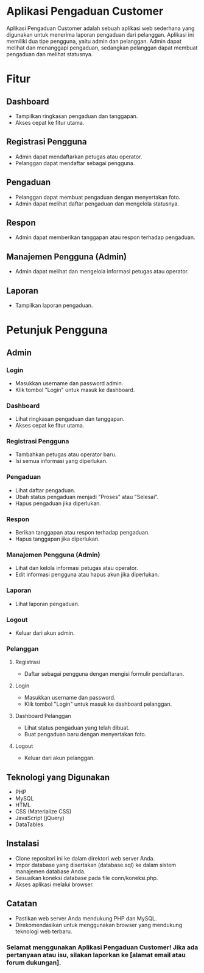 # Aplikasi Pengaduan Customer

Aplikasi Pengaduan Customer adalah sebuah aplikasi web sederhana yang digunakan untuk menerima laporan pengaduan dari pelanggan. Aplikasi ini memiliki dua tipe pengguna, yaitu admin dan pelanggan. Admin dapat melihat dan menanggapi pengaduan, sedangkan pelanggan dapat membuat pengaduan dan melihat statusnya.

# Fitur

## Dashboard
- Tampilkan ringkasan pengaduan dan tanggapan.
- Akses cepat ke fitur utama.

## Registrasi Pengguna
- Admin dapat mendaftarkan petugas atau operator.
- Pelanggan dapat mendaftar sebagai pengguna.

## Pengaduan
- Pelanggan dapat membuat pengaduan dengan menyertakan foto.
- Admin dapat melihat daftar pengaduan dan mengelola statusnya.

## Respon
- Admin dapat memberikan tanggapan atau respon terhadap pengaduan.

## Manajemen Pengguna (Admin)
- Admin dapat melihat dan mengelola informasi petugas atau operator.

## Laporan
- Tampilkan laporan pengaduan.

# Petunjuk Pengguna
## Admin
### Login
- Masukkan username dan password admin.
- Klik tombol "Login" untuk masuk ke dashboard.

### Dashboard
- Lihat ringkasan pengaduan dan tanggapan.
- Akses cepat ke fitur utama.

### Registrasi Pengguna
- Tambahkan petugas atau operator baru.
- Isi semua informasi yang diperlukan.

### Pengaduan
- Lihat daftar pengaduan.
- Ubah status pengaduan menjadi "Proses" atau "Selesai".
- Hapus pengaduan jika diperlukan.

### Respon
- Berikan tanggapan atau respon terhadap pengaduan.
- Hapus tanggapan jika diperlukan.

### Manajemen Pengguna (Admin)
- Lihat dan kelola informasi petugas atau operator.
- Edit informasi pengguna atau hapus akun jika diperlukan.

### Laporan
- Lihat laporan pengaduan.

### Logout
- Keluar dari akun admin.

### Pelanggan
1. Registrasi
    - Daftar sebagai pengguna dengan mengisi formulir pendaftaran.

2. Login
   - Masukkan username dan password.
   - Klik tombol "Login" untuk masuk ke dashboard pelanggan.

 3. Dashboard Pelanggan
    - Lihat status pengaduan yang telah dibuat.
    - Buat pengaduan baru dengan menyertakan foto.

4. Logout
    - Keluar dari akun pelanggan.

## Teknologi yang Digunakan

- PHP
- MySQL
- HTML
- CSS (Materialize CSS)
- JavaScript (jQuery)
- DataTables

## Instalasi

- Clone repositori ini ke dalam direktori web server Anda.
- Impor database yang disertakan (database.sql) ke dalam sistem manajemen database Anda.
- Sesuaikan koneksi database pada file conn/koneksi.php.
- Akses aplikasi melalui browser.

## Catatan

- Pastikan web server Anda mendukung PHP dan MySQL.
- Direkomendasikan untuk menggunakan browser yang mendukung teknologi web terbaru.

### Selamat menggunakan Aplikasi Pengaduan Customer! Jika ada pertanyaan atau isu, silakan laporkan ke [alamat email atau forum dukungan].
